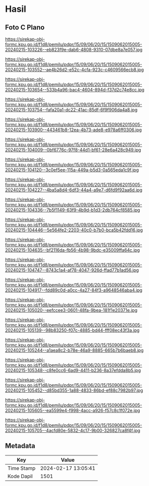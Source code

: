 # Hasil

## Foto C Plano

https://sirekap-obj-formc.kpu.go.id/f1d8/pemilu/pdpr/15/09/06/20/15/1509062015005-20240215-103226--eb823f9e-dab6-4808-9310-07dbe8a7e057.jpg

https://sirekap-obj-formc.kpu.go.id/f1d8/pemilu/pdpr/15/09/06/20/15/1509062015005-20240215-103552--ae4b26d2-e52c-4cfa-923c-c4609566ecb8.jpg

https://sirekap-obj-formc.kpu.go.id/f1d8/pemilu/pdpr/15/09/06/20/15/1509062015005-20240215-103654--533b4a96-bac4-4604-894d-f37d2c74e8cc.jpg

https://sirekap-obj-formc.kpu.go.id/f1d8/pemilu/pdpr/15/09/06/20/15/1509062015005-20240215-103754--fafa20a1-dc22-41ac-85df-6f9f906da4a8.jpg

https://sirekap-obj-formc.kpu.go.id/f1d8/pemilu/pdpr/15/09/06/20/15/1509062015005-20240215-103900--443461b8-12ea-4b73-ade8-e978a6ff0306.jpg

https://sirekap-obj-formc.kpu.go.id/f1d8/pemilu/pdpr/15/09/06/20/15/1509062015005-20240215-104009--0bf6776c-97f8-44d1-bf61-28e6a428c949.jpg

https://sirekap-obj-formc.kpu.go.id/f1d8/pemilu/pdpr/15/09/06/20/15/1509062015005-20240215-104120--3c0ef5ee-115a-449a-b5d3-0a565eda1c9f.jpg

https://sirekap-obj-formc.kpu.go.id/f1d8/pemilu/pdpr/15/09/06/20/15/1509062015005-20240215-104227--4ba5a8d4-6df3-44a4-a9e7-d6fd9f92aa6d.jpg

https://sirekap-obj-formc.kpu.go.id/f1d8/pemilu/pdpr/15/09/06/20/15/1509062015005-20240215-104336--7b5f1149-63f9-4b9d-b1d3-2db764cf8585.jpg

https://sirekap-obj-formc.kpu.go.id/f1d8/pemilu/pdpr/15/09/06/20/15/1509062015005-20240215-104446--5e564fe2-2203-40c0-b7b0-bca5b42fdd16.jpg

https://sirekap-obj-formc.kpu.go.id/f1d8/pemilu/pdpr/15/09/06/20/15/1509062015005-20240215-104635--bf2116da-fb56-4b98-9bdc-e35009ffa64c.jpg

https://sirekap-obj-formc.kpu.go.id/f1d8/pemilu/pdpr/15/09/06/20/15/1509062015005-20240215-104747--8743c1a4-af78-4047-926d-ffad77b1ad56.jpg

https://sirekap-obj-formc.kpu.go.id/f1d8/pemilu/pdpr/15/09/06/20/15/1509062015005-20240215-104917--fdd89c0d-a0cc-4a27-84f3-a9648546aba4.jpg

https://sirekap-obj-formc.kpu.go.id/f1d8/pemilu/pdpr/15/09/06/20/15/1509062015005-20240215-105020--eefccee3-0601-48fa-9bea-181f1e20371e.jpg

https://sirekap-obj-formc.kpu.go.id/f1d8/pemilu/pdpr/15/09/06/20/15/1509062015005-20240215-105139--98b83250-f07c-4885-bd44-fff08ec43f3a.jpg

https://sirekap-obj-formc.kpu.go.id/f1d8/pemilu/pdpr/15/09/06/20/15/1509062015005-20240215-105244--a1aea8c2-b78e-46a9-8885-665b7b6baeb8.jpg

https://sirekap-obj-formc.kpu.go.id/f1d8/pemilu/pdpr/15/09/06/20/15/1509062015005-20240215-105348--c8fe0cc6-6ad9-4411-b236-8a37efdda8b5.jpg

https://sirekap-obj-formc.kpu.go.id/f1d8/pemilu/pdpr/15/09/06/20/15/1509062015005-20240215-105452--d85bd355-1a88-4833-86bd-ef88c7982b97.jpg

https://sirekap-obj-formc.kpu.go.id/f1d8/pemilu/pdpr/15/09/06/20/15/1509062015005-20240215-105605--ea5599e4-f998-4acc-a926-f57c8c1f072e.jpg

https://sirekap-obj-formc.kpu.go.id/f1d8/pemilu/pdpr/15/09/06/20/15/1509062015005-20240215-105705--4acfd80e-5832-4c17-9b00-326827ca8f4f.jpg


## Metadata

| Key        | Value               |
| ---------- | ------------------- |
| Time Stamp | 2024-02-17 13:05:41 |
| Kode Dapil | 1501                |



